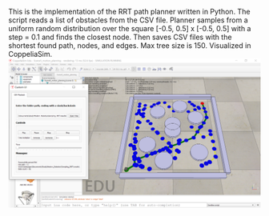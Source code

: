 This is the implementation of the RRT path planner written in Python.
The script reads a list of obstacles from the CSV file. Planner samples from a uniform random distribution over the square [-0.5, 0.5] x [-0.5, 0.5] with a step = 0.1 and finds the closest node. Then saves CSV files with the shortest found path, nodes, and edges. Max tree size is 150.
Visualized in CoppeliaSim.
![Screenshot](rrt.PNG)
